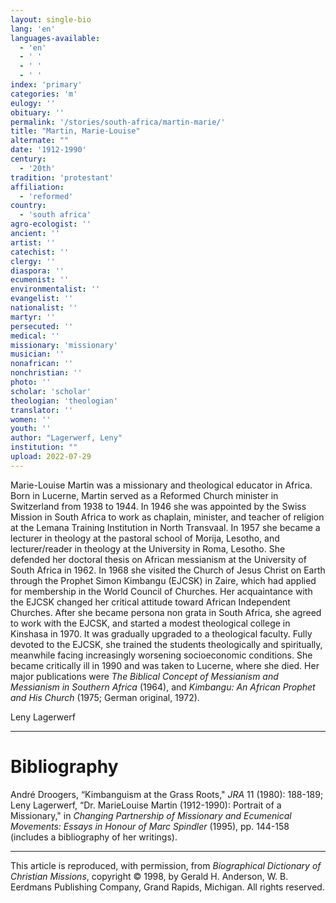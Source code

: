 ```yaml
---
layout: single-bio
lang: 'en'
languages-available:
  - 'en'
  - ' '
  - ' '
  - ' '
index: 'primary'
categories: 'm'
eulogy: ''
obituary: ''
permalink: '/stories/south-africa/martin-marie/'
title: "Martin, Marie-Louise"
alternate: ""
date: '1912-1990'
century:
  - '20th'
tradition: 'protestant'
affiliation:
  - 'reformed'
country:
  - 'south africa'
agro-ecologist: ''
ancient: ''
artist: ''
catechist: ''
clergy: ''
diaspora: ''
ecumenist: ''
environmentalist: ''
evangelist: ''
nationalist: ''
martyr: ''
persecuted: ''
medical: ''
missionary: 'missionary'
musician: ''
nonafrican: ''
nonchristian: ''
photo: ''
scholar: 'scholar'
theologian: 'theologian'
translator: ''
women: ''
youth: ''
author: "Lagerwerf, Leny"
institution: ""
upload: 2022-07-29
---
```




Marie-Louise Martin was a missionary and theological educator in Africa. Born in Lucerne, Martin served as a Reformed Church minister in Switzerland from 1938 to 1944. In 1946 she was appointed by the Swiss Mission in South Africa to work as chaplain, minister, and teacher of religion at the Lemana Training Institution in North Transvaal. In 1957 she became a lecturer in theology at the pastoral school of Morija, Lesotho, and lecturer/reader in theology at the University in Roma, Lesotho. She defended her doctoral thesis on African messianism at the University of South Africa in 1962. In 1968 she visited the Church of Jesus Christ on Earth through the Prophet Simon Kimbangu (EJCSK) in Zaire, which had applied for membership in the World Council of Churches. Her acquaintance with the EJCSK changed her critical attitude toward African Independent Churches. After she became persona non grata in South Africa, she agreed to work with the EJCSK, and started a modest theological college in Kinshasa in 1970. It was gradually upgraded to a theological faculty. Fully devoted to the EJCSK, she trained the students theologically and spiritually, meanwhile facing increasingly worsening socioeconomic conditions. She became critically ill in 1990 and was taken to Lucerne, where she died. Her major publications were *The Biblical Concept of Messianism and Messianism in Southern Africa* (1964), and *Kimbangu: An African Prophet and His Church* (1975; German original, 1972).

Leny Lagerwerf

---

# Bibliography

André Droogers, “Kimbanguism at the Grass Roots," *JRA* 11 (1980): 188-189; Leny Lagerwerf, “Dr. MarieLouise Martin (1912-1990): Portrait of a Missionary," in *Changing Partnership of Missionary and Ecumenical Movements: Essays in Honour of Marc Spindler* (1995), pp. 144-158 (includes a bibliography of her writings).

---

This article is reproduced, with permission, from *Biographical Dictionary of Christian Missions*, copyright © 1998, by Gerald H. Anderson, W. B. Eerdmans Publishing Company, Grand Rapids, Michigan. All rights reserved.
